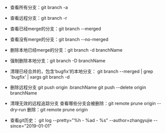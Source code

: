 - 查看所有分支：git branch -a
- 查看远程分支：git branch -r
- 查看已经merge的分支：git branch --merged
- 查看没有merge的分支：git branch --no-merged

- 删除本地已经merge的分支：git branch -d branchName
- 强制删除本地分支：git branch -D branchName
- 清理已经合并的，包含‘bugfix’的本地分支：
  git branch --merged | grep 'bugfix' | xargs git branch -d

- 删除远程分支
  git push origin :branchName
  git push --delete origin branchName
- 清理无效的远程追踪分支
  查看哪些分支会被删除：git remote prune origin --dry-run
  删除：git remote prune origin

- 查看git历史：
  git log --pretty="%h - %ad - %s" --author=zhangyujie --since="2019-01-01"
